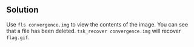 ## Solution

Use `fls convergence.img` to view the contents of the image.  You can see that a file has been deleted.  `tsk_recover convergence.img` will recover `flag.gif`.
